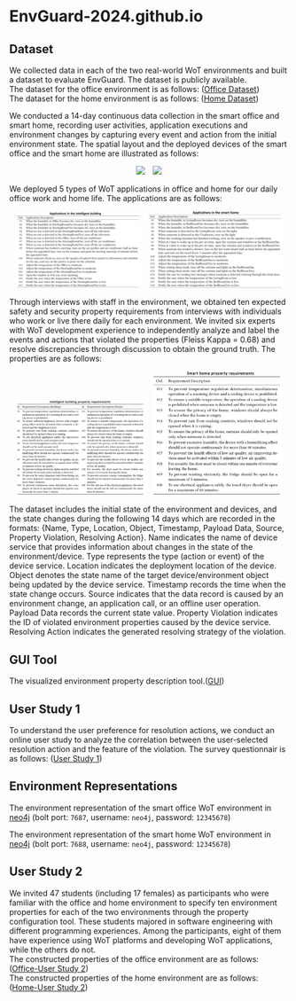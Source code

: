 # EnvGuard-2024.github.io


## Dataset
We collected data in each of the two real-world WoT environments and built a dataset to evaluate EnvGuard. The dataset is publicly available.   
The dataset for the office environment is as follows:
([Office Dataset](https://github.com/EnvGuard-2024/EnvGuard-2024.github.io/tree/master/office-dataset))  
The dataset for the home environment is as follows:
([Home Dataset](https://github.com/EnvGuard-2024/EnvGuard-2024.github.io/tree/master/home-dataset))

<p> 
We conducted a 14-day continuous data collection in the smart office and smart home, recording user activities, application executions and environment changes by capturing every event and action from the initial environment state. 
The spatial layout and the deployed devices of the smart office and the smart home are illustrated as follows:
<div align=center>
<img width="50%" style="margin-right:2%" src="https://raw.githubusercontent.com/EnvGuard-2024/EnvGuard-2024.github.io/master/images/SmartOfficeEnv.png"/>
<img width="47%" src="https://raw.githubusercontent.com/EnvGuard-2024/EnvGuard-2024.github.io/master/images/SmartHomeEnv.png"/>
</div>
</p>

<!-- There are 21 students working and studying in the laboratory, and 5 types of WoT applications are deployed to provide convenience for daily office work. Details of the applications are described below:
<div align=center><img width="400" src="https://raw.githubusercontent.com/EnvGuard-2024/EnvGuard-2024.github.io/master/images/application.png"/></div> -->
 
We deployed 5 types of WoT applications in office and home for our daily office work and home life. The applications are as follows:
<div align=center> 
<img width="44.6%" style="margin-right:2%" src="https://raw.githubusercontent.com/EnvGuard-2024/EnvGuard-2024.github.io/master/images/office_application.png"/>
<img width="48%" src="https://raw.githubusercontent.com/EnvGuard-2024/EnvGuard-2024.github.io/master/images/home_application.png"/> 
</div>

Through interviews with staff in the environment, we obtained ten expected safety and security property requirements from interviews with individuals who work or live there daily for each environment. We invited six experts with WoT development experience to independently analyze and label the events and actions that violated the properties (Fleiss Kappa = 0.68) and resolve discrepancies through discussion to obtain the ground truth. The properties are as follows:
<div align=center>
<img width="46%" style="margin-right:2%" src="https://raw.githubusercontent.com/EnvGuard-2024/EnvGuard-2024.github.io/master/images/office_propertys.png"/>
<img width="46.3%" src="https://raw.githubusercontent.com/EnvGuard-2024/EnvGuard-2024.github.io/master/images/home_propertys.png"/>
</div>

The dataset includes the initial state of the environment and devices, and the state changes during the following 14 days which are recorded in the formats: {Name, Type, Location, Object, Timestamp, Payload Data, Source, Property Violation, Resolving Action}. Name indicates the name of device service that provides information about changes in the state of the environment/device. Type represents the type (action or event) of the device service. Location indicates the deployment location of the device. Object denotes the state name of the target device/environment object being updated by the device service. Timestamp records  the time when the state change occurs. Source indicates that the data record is caused by an environment change, an application call, or an offline user operation. Payload Data records the current state value. Property Violation indicates the ID of violated environment properties caused by the device service. Resolving Action indicates the generated resolving strategy of the violation.
 
## GUI Tool
The visualized environment property description tool.([GUI](http://47.101.169.122:9033/))

## User Study 1
To understand the user preference for resolution actions, we conduct an online user study to analyze the correlation between the user-selected resolution action and the feature of the violation. The survey questionnair is as follows:
([User Study 1](https://github.com/EnvGuard-2024/EnvGuard-2024.github.io/blob/master/user-study/UserStudyOne_SurveyQuestionnair.docx))


## Environment Representations
The environment representation of the smart office WoT environment in [neo4j](http://47.101.169.122:7474/browser/)  (bolt port: `7687`, username: `neo4j`, password: `12345678`)

The environment representation of the smart home WoT environment in [neo4j](http://47.101.169.122:7475/browser/)  (bolt port: `7688`, username: `neo4j`, password: `12345678`)


## User Study 2
We invited 47 students (including 17 females) as participants who were familiar with the office and home environment to specify ten environment properties for each of the two environments through the property configuration tool. These students majored in software engineering with different programming experiences. Among the participants, eight of them have experience using WoT platforms and developing WoT applications, while the others do not.  
The constructed properties of the office environment are as follows:
([Office-User Study 2](https://github.com/EnvGuard-2024/EnvGuard-2024.github.io/blob/master/user-study/Office_UserStudyTwo_ConstructedProperties.json))  
The constructed properties of the home environment are as follows:
([Home-User Study 2](https://github.com/EnvGuard-2024/EnvGuard-2024.github.io/blob/master/user-study/Home_UserStudyTwo_ConstructedProperties.json))

<!-- Properties of environments built by participants using visualisation development tools in usability user studies.([link](https://github.com/EnvGuard-2024/EnvGuard-2024.github.io/blob/master/user-study/user_study.json)) -->

